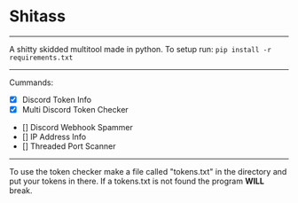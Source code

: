 # Shitass # 
- - - -
A shitty skidded multitool made in python.
To setup run:
`pip install -r requirements.txt`
- - - -
Cummands:
- [x] Discord Token Info
- [x] Multi Discord Token Checker
- [] Discord Webhook Spammer
- [] IP Address Info
- [] Threaded Port Scanner
- - - 
To use the token checker make a file called "tokens.txt" in the directory and put your tokens in there. If a tokens.txt is not found the program **WILL** break.
